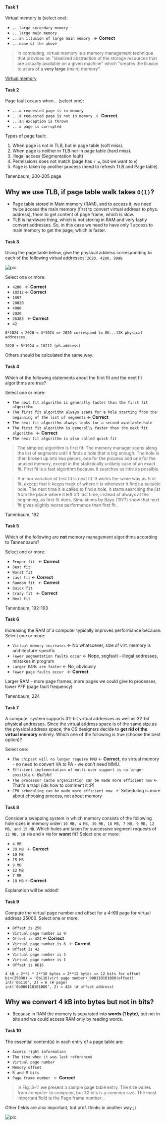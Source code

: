 #### Task 1

Virtual memory is (select one):
- ```...large secondary memory```
- ```...large main memory```
- ```...an illusion of large main memory ``` <- **Correct**
- ```...none of the above```

> In computing, virtual memory is a memory management technique that provides an "idealized abstraction of the storage resources that are actually available on a given machine" which "creates the illusion to users of a **very large** (main) memory".

[Virtual memory](https://en.wikipedia.org/wiki/Virtual_memory)

#### Task 2

Page fault occurs when... (select one):
- ```...a requested page is in memory```
- ```...a requested page is not in memory ``` <- **Correct**
- ```...an exception is thrown```
- ```...a page is corrupted```


Types of page fault: 
1. When page is not in TLB, but in page table (soft miss).
2. When page is neither in TLB nor in page table (hard miss).
3. Illegal access (Segmentation fault)
4. Permissions does not match (page has ```r w```, but we want to ```e```)
5. Page is taken by another process (need to refresh TLB and Page table).

Tanenbaum, 200-205 page

 ## Why we use TLB, if page table walk takes ```O(1)```?

- Page table stored in Main memory (RAM), and to access it, we need twice access the main memory (first to convert virtual address to phys. address), them to get content of page frame, which is slow.
- TLB is hardware thing, which is not storing in RAM and very fastly convert addresses. So, in this case we need to have only 1 access to main memory to get the page, which is faster.

#### Task 3

Using the page table below, give the physical address corresponding to each of the following virtual addresses: ```2020, 4200, 9999```

![pic](Task3.png)


Select one or more:
- ```4200 ``` <- **Correct**
- ```10212``` <- **Correct**
- ```1807```
- ```20020```
- ```4000```
- ```2020```
- ```26383 ``` <- **Correct**
- ```42```

```0*1024 < 2020 < 4*1024 => 2020 correspond to 8K...12K physical addresses.```

```2020 + 8*1024 = 10212 (ph.address)```

Others should be calculated the same way.


#### Task 4

Which of the following statements about the first fit and the next fit algorithms are true?

Select one or more:
- ```The next fit algorithm is generally faster than the first fit algorithm```
- ```The first fit algorithm always scans for a hole starting from the beginning of the list of segments``` <- **Correct**
- ```The next fit algorithm always looks for a second available hole```
- ```The first fit algorithm is generally faster than the next fit algorithm ``` <- **Correct** 
- ```The next fit algorithm is also called quick fit```


> The simplest algorithm is first fit. The memory manager scans along the list of segments until it finds a hole that is big enough. The hole is then broken up into two pieces, one for the process and one for the unused memory, except in the statistically unlikely case of an exact fit. First fit is a fast algorithm because it searches as little as possible.

> A minor variation of first fit is next fit. It works the same way as first fit, except that it keeps track of where it is whenever it finds a suitable hole. The next time it is called to find a hole, it starts searching the list from the place where it left off last time, instead of always at the beginning, as first fit does. Simulations by Bays (1977) show that next fit gives slightly worse performance than first fit.

Tanenbaum, 192


#### Task 5

Which of the following are **not** memory management algorithms according to Tannenbaum?

Select one or more:
- ```Proper fit ``` <- **Correct** 
- ```Best fit```
- ```Worst fit```
- ```Last fit``` <- **Correct** 
- ```Random fit ``` <- **Correct** 
- ```Quick fit``` 
- ```Crazy fit ``` <- **Correct** 
- ```Next fit```


Tanenbaum, 192-193

#### Task 6

Increasing the RAM of a computer typically improves performance because: Select one or more:
- ```Virtual memory increases``` <- No whatsoever, size of virt. memory is architecture-specific
- ```Fewer segmentation faults occur``` <- Nope, segfault - illegal addresses, mistakes in program
- ```Larger RAMs are faster``` <- No, obviously
- ```Fewer page faults occur ``` <- **Correct** 

Larger RAM - more page frames, more pages we could give to processes, lower PFF (page fault frequency)

Tanenbaum, 224

#### Task 7

A computer system supports 32-bit virtual addresses as well as 32-bit physical addresses. Since the virtual address space is of the same size as the physical address space, the OS designers decide to **get rid of the virtual memory** entirely. Which one of the following is true (choose the best option)?

Select one:
- ```The chipset will no longer require MMU``` <- **Correct**, no virtual memory - no need to convert VA to PA - we don't need MMU.
- ```Efficient implementation of multi-user support is no longer possible``` <- _Bullshit_
- ```The processor cache organization can be made more efficient now``` <- That's a trap! (idk how to comment it :P)
- ```CPU scheduling can be made more efficient now ``` <- Scheduling is more about choosing process, not about memory

#### Task 8

Consider a swapping system in which memory consists of the following hole sizes in memory order: ```10 MB, 4 MB, 30 MB, 18 MB, 7 MB, 9 MB, 12 MB, and 15 MB```. Which holes are taken for successive segment requests of ```12 MB, 10 MB``` and ```9 MB``` for **worst** fit?
Select one or more:
- ```4 MB```
- ```30 MB ``` <- **Correct**
- ```10 MB```
- ```15 MB ```
- ```9 MB```
- ```12 MB```
- ```7 MB```
- ```18 MB``` <- **Correct**

Explanation will be added!

#### Task 9


Compute the virtual page number and offset for a 4-KB page for virtual address 25000.
Select one or more:
- ```Offset is 250```
- ```Virtual page number is 0```
- ```Offset is 424```  <- **Correct**
- ```Virtual page number is 6 ```  <- **Correct**
- ```Offset is 42```
- ```Virtual page number is 3```
- ```Virtual page number is 1```
- ```Offset is 8616```

```
4 kB = 2**2 * 2**10 bytes = 2**12 bytes => 12 bits for offset
bin(25000) = '0b110(virt page number)_000110101000(offset)'
int('0b110', 2) = 6 (# page)
int('0b000110101000', 2) = 424 (# offset address)
```

##  Why we convert 4 kB into bytes but not in bits?

- Because in RAM the memory is separated into **words (1 byte)**, but not in bits and we could access RAM only by reading words. 

#### Task 10

The essential content(s) in each entry of a page table are: 
- ```Access right information ```
- ```The time when it was last referenced```
- ```Virtual page number```
- ```Memory offset```
- ```R and M bits``` 
- ```Page frame number ``` <- **Correct**

> In Fig. 3-11 we present a sample page table entry. The size varies from computer to computer, but 32 bits is a common size. The most important field is the Page frame number...

Other fields are also important, but prof. thinks in another way ;) 

![pic](page_entry.png)